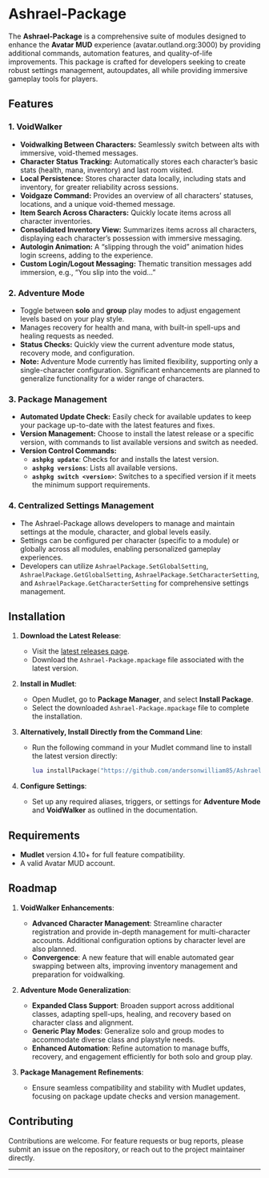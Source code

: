 # Ashrael-Package

The **Ashrael-Package** is a comprehensive suite of modules designed to enhance the **Avatar MUD** experience (avatar.outland.org:3000) by providing additional commands, automation features, and quality-of-life improvements. This package is crafted for developers seeking to create robust settings management, autoupdates, all while providing immersive gameplay tools for players.

## Features

### 1. **VoidWalker**
   - **Voidwalking Between Characters:** Seamlessly switch between alts with immersive, void-themed messages.
   - **Character Status Tracking:** Automatically stores each character’s basic stats (health, mana, inventory) and last room visited.
   - **Local Persistence:** Stores character data locally, including stats and inventory, for greater reliability across sessions.
   - **Voidgaze Command:** Provides an overview of all characters’ statuses, locations, and a unique void-themed message.
   - **Item Search Across Characters:** Quickly locate items across all character inventories.
   - **Consolidated Inventory View:** Summarizes items across all characters, displaying each character’s possession with immersive messaging.
   - **Autologin Animation:** A “slipping through the void” animation hides login screens, adding to the experience.
   - **Custom Login/Logout Messaging:** Thematic transition messages add immersion, e.g., “You slip into the void…”

### 2. **Adventure Mode**
   - Toggle between **solo** and **group** play modes to adjust engagement levels based on your play style.
   - Manages recovery for health and mana, with built-in spell-ups and healing requests as needed.
   - **Status Checks:** Quickly view the current adventure mode status, recovery mode, and configuration.
   - **Note:** Adventure Mode currently has limited flexibility, supporting only a single-character configuration. Significant enhancements are planned to generalize functionality for a wider range of characters.

### 3. **Package Management**
   - **Automated Update Check:** Easily check for available updates to keep your package up-to-date with the latest features and fixes.
   - **Version Management:** Choose to install the latest release or a specific version, with commands to list available versions and switch as needed.
   - **Version Control Commands:** 
     - **`ashpkg update`**: Checks for and installs the latest version.
     - **`ashpkg versions`**: Lists all available versions.
     - **`ashpkg switch <version>`**: Switches to a specified version if it meets the minimum support requirements.

### 4. **Centralized Settings Management**
   - The Ashrael-Package allows developers to manage and maintain settings at the module, character, and global levels easily. 
   - Settings can be configured per character (specific to a module) or globally across all modules, enabling personalized gameplay experiences.
   - Developers can utilize `AshraelPackage.SetGlobalSetting`, `AshraelPackage.GetGlobalSetting`, `AshraelPackage.SetCharacterSetting`, and `AshraelPackage.GetCharacterSetting` for comprehensive settings management.

## Installation

1. **Download the Latest Release**:
   - Visit the [latest releases page](https://github.com/andersonwilliam85/Ashrael-Package/releases).
   - Download the `Ashrael-Package.mpackage` file associated with the latest version.

2. **Install in Mudlet**:
   - Open Mudlet, go to **Package Manager**, and select **Install Package**.
   - Select the downloaded `Ashrael-Package.mpackage` file to complete the installation.

3. **Alternatively, Install Directly from the Command Line**:
   - Run the following command in your Mudlet command line to install the latest version directly:
     ```lua
     lua installPackage("https://github.com/andersonwilliam85/Ashrael-Package/releases/latest/download/Ashrael-Package.mpackage")
     ```

4. **Configure Settings**:
   - Set up any required aliases, triggers, or settings for **Adventure Mode** and **VoidWalker** as outlined in the documentation.

## Requirements

- **Mudlet** version 4.10+ for full feature compatibility.
- A valid Avatar MUD account.

## Roadmap

1. **VoidWalker Enhancements**:
   - **Advanced Character Management**: Streamline character registration and provide in-depth management for multi-character accounts. Additional configuration options by character level are also planned.
   - **Convergence**: A new feature that will enable automated gear swapping between alts, improving inventory management and preparation for voidwalking.

2. **Adventure Mode Generalization**:
   - **Expanded Class Support**: Broaden support across additional classes, adapting spell-ups, healing, and recovery based on character class and alignment.
   - **Generic Play Modes**: Generalize solo and group modes to accommodate diverse class and playstyle needs.
   - **Enhanced Automation**: Refine automation to manage buffs, recovery, and engagement efficiently for both solo and group play.

3. **Package Management Refinements**:
   - Ensure seamless compatibility and stability with Mudlet updates, focusing on package update checks and version management.

## Contributing

Contributions are welcome. For feature requests or bug reports, please submit an issue on the repository, or reach out to the project maintainer directly.

---